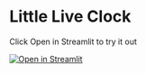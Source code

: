 # Little Live Clock

Click Open in Streamlit to try it out

[![Open in Streamlit](https://static.streamlit.io/badges/streamlit_badge_black_white.svg)](https://blank-app-template.streamlit.app/)
